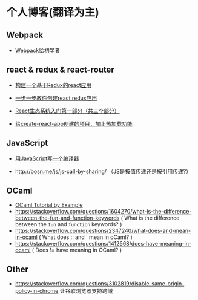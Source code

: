 # 个人博客(翻译为主)


## Webpack

* <a href="https://github.com/lanqy/blog/blob/master/webpack/webpack-for-beginners.md">Webpack给初学者</a>

## react & redux & react-router

* <a href="https://github.com/lanqy/blog/blob/master/react-redux/build-redux-react-application.md">构建一个基于Redux的react应用</a>
 
* <a href="https://github.com/lanqy/blog/blob/master/react-redux/step-by-step-react-redux.md">一步一步教你创建react redux应用</a>

* <a href="https://github.com/lanqy/blog/blob/master/react-redux/a-primer-on-the-react-rcosystem-part1.md">React生态系统入门第一部分（共三个部分）</a>
* <a href="https://github.com/lanqy/blog/blob/master/react-redux/adding-hot-module-reloading-to-create-react-app.md">给create-react-app创建的项目，加上热加载功能</a>

## JavaScript

* <a href="/javascript/make-a-compiler-with-javascript.md">用JavaScript写一个编译器</a>

* http://bosn.me/js/js-call-by-sharing/ （JS是按值传递还是按引用传递?）

## OCaml
* <a href="http://xahlee.info/ocaml/ocaml_basics.html">OCaml Tutorial by Example</a>
* https://stackoverflow.com/questions/1604270/what-is-the-difference-between-the-fun-and-function-keywords ( What is the difference between the `fun` and `function` keywords? )
* https://stackoverflow.com/questions/2347240/what-does-and-mean-in-ocaml ( What does :: and ' mean in oCaml? )
* https://stackoverflow.com/questions/1412668/does-have-meaning-in-ocaml ( Does != have meaning in OCaml? )

## Other

* https://stackoverflow.com/questions/3102819/disable-same-origin-policy-in-chrome 让谷歌浏览器支持跨域



